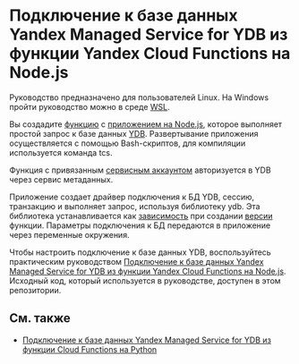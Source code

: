 # Подключение к базе данных Yandex Managed Service for YDB из функции Yandex Cloud Functions на Node.js

Руководство предназначено для пользователей Linux. На Windows пройти руководство можно в среде [WSL](https://learn.microsoft.com/ru-ru/windows/wsl/about).

Вы создадите [функцию](https://yandex.cloud/ru/docs/functions/concepts/function) с [приложением на Node.js](https://ydb.tech/docs/ru/dev/example-app/example-nodejs), которое выполняет простой запрос к базе данных [YDB](https://ydb.tech). Развертывание приложения осуществляется с помощью Bash-скриптов, для компиляции используется команда tcs.

Функция с привязанным [сервисным аккаунтом](https://yandex.cloud/ru/docs/iam/concepts/users/service-accounts) авторизуется в YDB через сервис метаданных.

Приложение создает драйвер подключения к БД YDB, сессию, транзакцию и выполняет запрос, используя библиотеку ydb. Эта библиотека устанавливается как [зависимость](https://yandex.cloud/ru/docs/functions/lang/nodejs/dependencies) при создании [версии](https://yandex.cloud/ru/docs/functions/concepts/function#version) функции. Параметры подключения к БД передаются в приложение через переменные окружения.

Чтобы настроить подключение к базе данных YDB, воспользуйтесь практическим руководством [Подключение к базе данных Yandex Managed Service for YDB из функции Yandex Cloud Functions на Node.js](https://cloud.yandex.ru/docs/tutorials/serverless/connect-from-cf-nodejs). Исходный код, который используется в руководстве, доступен в этом репозитории.

## См. также

* [Подключение к базе данных Yandex Managed Service for YDB из функции Cloud Functions на Python](https://cloud.yandex.ru/docs/functions/solutions/connect-to-ydb#create-function)
